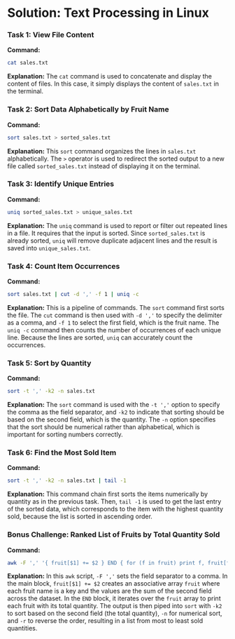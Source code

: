 # Solution: Text Processing in Linux

### Task 1: View File Content

**Command:**

```bash
cat sales.txt
```

**Explanation:**
The `cat` command is used to concatenate and display the content of files. In this case, it simply displays the content of `sales.txt` in the terminal.

### Task 2: Sort Data Alphabetically by Fruit Name

**Command:**

```bash
sort sales.txt > sorted_sales.txt
```

**Explanation:**
This `sort` command organizes the lines in `sales.txt` alphabetically. The `>` operator is used to redirect the sorted output to a new file called `sorted_sales.txt` instead of displaying it on the terminal.

### Task 3: Identify Unique Entries

**Command:**

```bash
uniq sorted_sales.txt > unique_sales.txt
```

**Explanation:**
The `uniq` command is used to report or filter out repeated lines in a file. It requires that the input is sorted. Since `sorted_sales.txt` is already sorted, `uniq` will remove duplicate adjacent lines and the result is saved into `unique_sales.txt`.

### Task 4: Count Item Occurrences

**Command:**

```bash
sort sales.txt | cut -d ',' -f 1 | uniq -c
```

**Explanation:**
This is a pipeline of commands. The `sort` command first sorts the file. The `cut` command is then used with `-d ','` to specify the delimiter as a comma, and `-f 1` to select the first field, which is the fruit name. The `uniq -c` command then counts the number of occurrences of each unique line. Because the lines are sorted, `uniq` can accurately count the occurrences.

### Task 5: Sort by Quantity

**Command:**

```bash
sort -t ',' -k2 -n sales.txt
```

**Explanation:**
The `sort` command is used with the `-t ','` option to specify the comma as the field separator, and `-k2` to indicate that sorting should be based on the second field, which is the quantity. The `-n` option specifies that the sort should be numerical rather than alphabetical, which is important for sorting numbers correctly.

### Task 6: Find the Most Sold Item

**Command:**

```bash
sort -t ',' -k2 -n sales.txt | tail -1
```

**Explanation:**
This command chain first sorts the items numerically by quantity as in the previous task. Then, `tail -1` is used to get the last entry of the sorted data, which corresponds to the item with the highest quantity sold, because the list is sorted in ascending order.

### Bonus Challenge: Ranked List of Fruits by Total Quantity Sold

**Command:**

```bash
awk -F ',' '{ fruit[$1] += $2 } END { for (f in fruit) print f, fruit[f] }' sales.txt | sort -k2 -nr
```

**Explanation:**
In this `awk` script, `-F ','` sets the field separator to a comma. In the main block, `fruit[$1] += $2` creates an associative array `fruit` where each fruit name is a key and the values are the sum of the second field across the dataset. In the `END` block, it iterates over the `fruit` array to print each fruit with its total quantity. The output is then piped into `sort` with `-k2` to sort based on the second field (the total quantity), `-n` for numerical sort, and `-r` to reverse the order, resulting in a list from most to least sold quantities.
